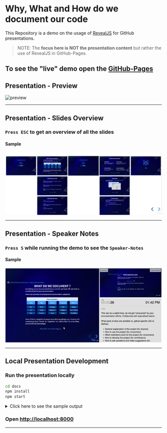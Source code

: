 # Why, What and How do we document our code

This Repository is a demo on the usage of [RevealJS](https://revealjs.com) for GitHub presentations.

>NOTE: The **focus here is NOT the presentation content** but rather the use of RevealJS in GitHub-Pages.

## To see the "live" demo open the [GitHub-Pages](https://jefeish.github.io/why-what-how-to-document_presentation-demo/)

## Presentation - Preview

![preview](docs/images/preview.gif)

---

## Presentation - Slides Overview

### `Press ESC` to get an overview of all the slides

#### Sample

![overview](docs/images/slides-overview.png)

---

## Presentation - Speaker Notes

### `Press S` while running the demo to see the `Speaker-Notes`

#### Sample

![speaker-notes](docs/images/speaker-notes.png)

---

## Local Presentation Development

### Run the presentation locally

```bash
cd docs
npm install
npm start

```

<details><summary>Click here to see the sample output</summary>

```bash
> reveal.js@4.3.0 start
> gulp serve

[14:09:17] Using gulpfile ~/projects/why-what-how-to-document_presentation-demo/docs/gulpfile.js
[14:09:17] Starting 'serve'...
[14:09:17] Starting server...
[14:09:17] Server started http://localhost:8000
[14:09:17] LiveReload started on port 35729
[14:09:17] Running server
```

</details>

### Open [http://localhost:8000](http://localhost:8000)

---
